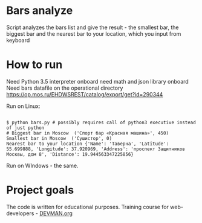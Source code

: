 # Bars analyze

Script analyzes the bars list and give the result - the smallest bar, the biggest bar and the nearest bar to your location,
 which you input from keyboard

# How to run

Need Python 3.5 interpreter onboard
need math and json library onboard
Need bars datafile on the operational directory https://op.mos.ru/EHDWSREST/catalog/export/get?id=290344

Run on Linux:

```bash/////////////

$ python bars.py # possibly requires call of python3 executive instead of just python
# Biggest bar in Moscow  ('Спорт бар «Красная машина»', 450)
Smallest bar in Moscow  ('Сушистор', 0)
Nearest bar to your location {'Name': 'Таверна', 'Latitude': 55.699888, 'Longitude': 37.920969, 'Address': 'проспект Защитников Москвы, дом 8', 'Distance': 19.944563347225856}

```

Run on WIndows - the same.

# Project goals

The code is written for educational purposes. Training course for web-developers - [DEVMAN.org](https://devman.org)


